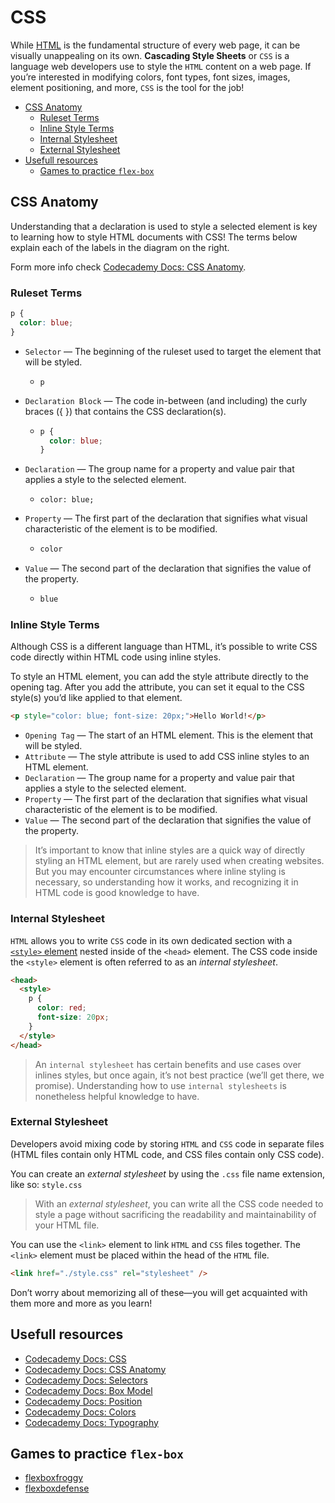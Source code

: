 # CSS

While [HTML](../HTML/) is the fundamental structure of every web page, it can be visually unappealing on its own. **Cascading Style Sheets** or `CSS` is a language web developers use to style the `HTML` content on a web page. If you’re interested in modifying colors, font types, font sizes, images, element positioning, and more, `CSS` is the tool for the job!

- [CSS Anatomy](#css-anatomy)
  - [Ruleset Terms](#ruleset-terms)
  - [Inline Style Terms](#inline-style-terms)
  - [Internal Stylesheet](#internal-stylesheet)
  - [External Stylesheet](#external-stylesheet)
- [Usefull resources](#usefull-resources)
  - [Games to practice `flex-box`](#games-to-practice-flex-box)

## CSS Anatomy

Understanding that a declaration is used to style a selected element is key to learning how to style HTML documents with CSS! The terms below explain each of the labels in the diagram on the right.

Form more info check [Codecademy Docs: CSS Anatomy](https://www.codecademy.com/resources/docs/css/anatomy).

### Ruleset Terms

```css
p {
  color: blue;
}
```

- `Selector` — The beginning of the ruleset used to target the element that will be styled.

  - ```
    p
    ```

- `Declaration Block` — The code in-between (and including) the curly braces ({ }) that contains the CSS declaration(s).
  - ```css
    p {
      color: blue;
    }
    ```
- `Declaration` — The group name for a property and value pair that applies a style to the selected element.

  - ```
    color: blue;
    ```

- `Property` — The first part of the declaration that signifies what visual characteristic of the element is to be modified.
  - ```css
    color
    ```
- `Value` — The second part of the declaration that signifies the value of the property.
  - ```css
    blue
    ```

### Inline Style Terms

Although CSS is a different language than HTML, it’s possible to write CSS code directly within HTML code using inline styles.

To style an HTML element, you can add the style attribute directly to the opening tag. After you add the attribute, you can set it equal to the CSS style(s) you’d like applied to that element.

```html
<p style="color: blue; font-size: 20px;">Hello World!</p>
```

- `Opening Tag` — The start of an HTML element. This is the element that will be styled.
- `Attribute` — The style attribute is used to add CSS inline styles to an HTML element.
- `Declaration` — The group name for a property and value pair that applies a style to the selected element.
- `Property` — The first part of the declaration that signifies what visual characteristic of the element is to be modified.
- `Value` — The second part of the declaration that signifies the value of the property.

> It’s important to know that inline styles are a quick way of directly styling an HTML element, but are rarely used when creating websites. But you may encounter circumstances where inline styling is necessary, so understanding how it works, and recognizing it in HTML code is good knowledge to have.

### Internal Stylesheet

`HTML` allows you to write `CSS` code in its own dedicated section with a [`<style>` element](https://developer.mozilla.org/en-US/docs/Web/HTML/Element/style) nested inside of the `<head>` element. The CSS code inside the `<style>` element is often referred to as an _internal stylesheet_.

```html
<head>
  <style>
    p {
      color: red;
      font-size: 20px;
    }
  </style>
</head>
```

> An `internal stylesheet` has certain benefits and use cases over inlines styles, but once again, it’s not best practice (we’ll get there, we promise). Understanding how to use `internal stylesheets` is nonetheless helpful knowledge to have.

### External Stylesheet

Developers avoid mixing code by storing `HTML` and `CSS` code in separate files (HTML files contain only HTML code, and CSS files contain only CSS code).

You can create an _external stylesheet_ by using the `.css` file name extension, like so: `style.css`

> With an _external stylesheet_, you can write all the CSS code needed to style a page without sacrificing the readability and maintainability of your HTML file.

You can use the `<link>` element to link `HTML` and `CSS` files together. The `<link>` element must be placed within the head of the `HTML` file.

```html
<link href="./style.css" rel="stylesheet" />
```

Don’t worry about memorizing all of these—you will get acquainted with them more and more as you learn!

## Usefull resources

- [Codecademy Docs: CSS](https://www.codecademy.com/resources/docs/css)
- [Codecademy Docs: CSS Anatomy](https://www.codecademy.com/resources/docs/css/anatomy)
- [Codecademy Docs: Selectors](https://www.codecademy.com/resources/docs/css/selectors)
- [Codecademy Docs: Box Model](https://www.codecademy.com/resources/docs/css/box-model)
- [Codecademy Docs: Position](https://www.codecademy.com/resources/docs/css/position)
- [Codecademy Docs: Colors](https://www.codecademy.com/resources/docs/css/colors)
- [Codecademy Docs: Typography](https://www.codecademy.com/resources/docs/css/typography)

## Games to practice `flex-box`

- [flexboxfroggy](http://flexboxfroggy.com/)
- [flexboxdefense](http://www.flexboxdefense.com/)
